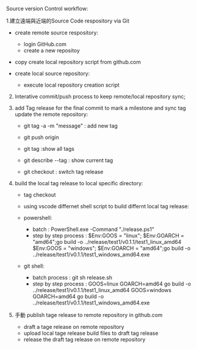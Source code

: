 
Source version Control workflow:

1.建立遠端與近端的Source Code respository via Git
 - create remote source respository:
    - login GitHub.com
    - create a new repositoy 

- copy create local repository  script from github.com

- create local source repository:
   - execute local repository creation script

2. Interative commit/push process to keep remote/local repository sync;

3. add Tag release for the final commit to mark a milestone and sync tag update the remote repository:
   
    - git tag -a <tag-name> -m "message" : add new tag
    - git push origin <tag-name>

    - git tag :show all tags
    - git describe --tag : show current tag        
    - git checkout <tag-name> : switch tag release

4. build the local tag release to local specific directory: 
    - tag checkout <tag-name>    
    - using vscode differnet shell script to build differnt local tag release:
     - powershell: 
        - batch : PowerShell.exe -Command  "./release.ps1"
        - step by step process :
         $Env:GOOS = "linux"; $Env:GOARCH = "amd64";go build -o ../release/test1/v0.1.1/test1_linux_amd64
         $Env:GOOS = "windows"; $Env:GOARCH = "amd64";go build -o ../release/test1/v0.1.1/test1_windows_amd64.exe

     - git shell: 
         - batch process : git sh release.sh
         - step by step process :
         GOOS=linux GOARCH=amd64 go build -o ../release/test1/v0.1.1/test1_linux_amd64
         GOOS=windows GOARCH=amd64 go build -o ../release/test1/v0.1.1/test1_windows_amd64.exe

 5. 手動 publish tage release to remote repository in github.com
     - draft a tage release on remote repository
     - upload local tage release build files to draft tag release
     - release the draft tag release on remote repository     